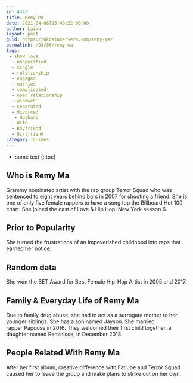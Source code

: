 ```yaml
---
id: 4343
title: Remy Ma
date: 2021-04-06T16:48:22+00:00
author: Laima
layout: post
guid: https://ukdataservers.com/remy-ma/
permalink: /04/06/remy-ma
tags:
 - show love
  - unspecified
  - single
  - relationship
  - engaged
  - married
  - complicated
  - open relationship
  - widowed
  - separated
  - divorced
   - Husband
  - Wife
  - Boyfriend
  - Girlfriend
category: Guides
---
```


* some text
{: toc}


## Who is Remy Ma
                  
                  
                  
Grammy nominated artist with the rap group Terror Squad who was sentenced to eight years behind bars in 2007 for shooting a friend. She is one of only five female rappers to have a song top the Billboard Hot 100 chart. She joined the cast of Love & Hip Hop: New York season 6. 
                  
              
            
              
            
                
                
                
## Prior to Popularity
                  
                  
                  
She turned the frustrations of an impoverished childhood into raps that earned her notice. 
                  
              
            
              
            
                
                
                
## Random data
                  
                  
                  
She won the BET Award for Best Female Hip-Hop Artist in 2005 and 2017.
                  
              
            
              
            
                
                
                
## Family & Everyday Life of Remy Ma
                  
                  
                  
Due to family drug abuse, she had to act as a surrogate mother to her younger siblings. She has a son named Jayson. She married rapper Papoose in 2016. They welcomed their first child together, a daughter named Reminisce, in December 2018. 
                  
              
            
              
            
                
                
                
## People Related With Remy Ma
                  
                  
                  
After her first album, creative difference with Fat Joe and Terror Squad caused her to leave the group and make plans to strike out on her own. 
                  
              
            
              
            
                
              
            
              
              
            
            
              
            
          
          
          